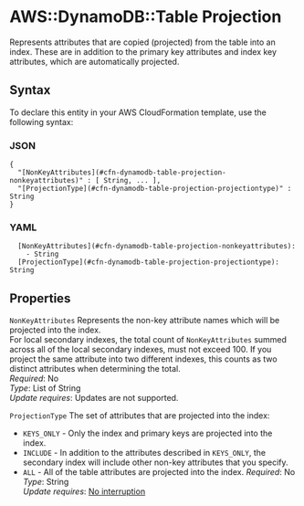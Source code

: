 # AWS::DynamoDB::Table Projection<a name="aws-properties-dynamodb-table-projection"></a>

Represents attributes that are copied \(projected\) from the table into an index\. These are in addition to the primary key attributes and index key attributes, which are automatically projected\.

## Syntax<a name="aws-properties-dynamodb-table-projection-syntax"></a>

To declare this entity in your AWS CloudFormation template, use the following syntax:

### JSON<a name="aws-properties-dynamodb-table-projection-syntax.json"></a>

```
{
  "[NonKeyAttributes](#cfn-dynamodb-table-projection-nonkeyattributes)" : [ String, ... ],
  "[ProjectionType](#cfn-dynamodb-table-projection-projectiontype)" : String
}
```

### YAML<a name="aws-properties-dynamodb-table-projection-syntax.yaml"></a>

```
  [NonKeyAttributes](#cfn-dynamodb-table-projection-nonkeyattributes): 
    - String
  [ProjectionType](#cfn-dynamodb-table-projection-projectiontype): String
```

## Properties<a name="aws-properties-dynamodb-table-projection-properties"></a>

`NonKeyAttributes`  <a name="cfn-dynamodb-table-projection-nonkeyattributes"></a>
Represents the non\-key attribute names which will be projected into the index\.  
For local secondary indexes, the total count of `NonKeyAttributes` summed across all of the local secondary indexes, must not exceed 100\. If you project the same attribute into two different indexes, this counts as two distinct attributes when determining the total\.  
*Required*: No  
*Type*: List of String  
*Update requires*: Updates are not supported\.

`ProjectionType`  <a name="cfn-dynamodb-table-projection-projectiontype"></a>
The set of attributes that are projected into the index:  
+  `KEYS_ONLY` \- Only the index and primary keys are projected into the index\.
+  `INCLUDE` \- In addition to the attributes described in `KEYS_ONLY`, the secondary index will include other non\-key attributes that you specify\.
+  `ALL` \- All of the table attributes are projected into the index\.
*Required*: No  
*Type*: String  
*Update requires*: [No interruption](https://docs.aws.amazon.com/AWSCloudFormation/latest/UserGuide/using-cfn-updating-stacks-update-behaviors.html#update-no-interrupt)